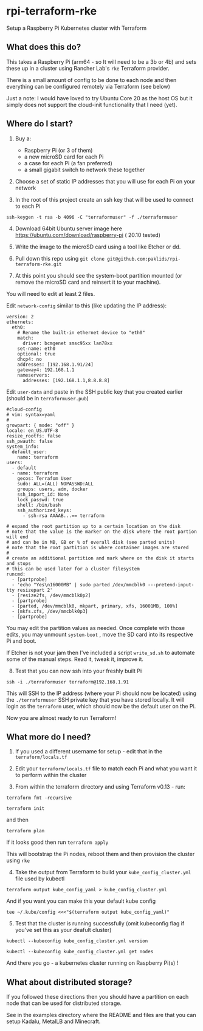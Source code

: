 # rpi-terraform-rke

Setup a Raspberry Pi Kubernetes cluster with Terraform

## What does this do?

This takes a Raspberry Pi (arm64 - so It will need to be a 3b or 4b) and sets these up in
a cluster using Rancher Lab's `rke` Terraform provider.

There is a small amount of config to be done to each node and then everything can be configured
remotely via Terraform (see below)

Just a note: I would have loved to try Ubuntu Core 20 as the host OS but it simply does not support the cloud-init functionality that I need (yet).

## Where do I start?

1. Buy a:

   - Raspberry Pi (or 3 of them)
   - a new microSD card for each Pi
   - a case for each Pi (a fan preferred)
   - a small gigabit switch to network these together

2. Choose a set of static IP addresses that you will use for each Pi on your network

3. In the root of this project create an ssh key that will be used to connect to each Pi

`ssh-keygen -t rsa -b 4096 -C "terraformuser" -f ./terraformuser`

4. Download 64bit Ubuntu server image here https://ubuntu.com/download/raspberry-pi ( 20.10 tested)

5. Write the image to the microSD card using a tool like Etcher or dd.

6. Pull down this repo using `git clone git@github.com:paklids/rpi-terraform-rke.git`

7. At this point you should see the system-boot partition mounted (or remove the microSD card and
   reinsert it to your machine).

You will need to edit at least 2 files.

Edit `network-config` similar to this (like updating the IP address):

```
version: 2
ethernets:
  eth0:
    # Rename the built-in ethernet device to "eth0"
    match:
      driver: bcmgenet smsc95xx lan78xx
    set-name: eth0
    optional: true
    dhcp4: no
    addresses: [192.168.1.91/24]
    gateway4: 192.168.1.1
    nameservers:
      addresses: [192.168.1.1,8.8.8.8]
```

Edit `user-data` and paste in the SSH public key that you created earlier (should be in `terraformuser.pub`)

```
#cloud-config
# vim: syntax=yaml
#
growpart: { mode: "off" }
locale: en_US.UTF-8
resize_rootfs: false
ssh_pwauth: false
system_info:
  default_user:
    name: terraform
users:
  - default
  - name: terraform
    gecos: Terrafom User
    sudo: ALL=(ALL) NOPASSWD:ALL
    groups: users, adm, docker
    ssh_import_id: None
    lock_passwd: true
    shell: /bin/bash
    ssh_authorized_keys:
      - ssh-rsa AAAAB...== terraform

# expand the root partition up to a certain location on the disk
# note that the value is the marker on the disk where the root partion will end
# and can be in MB, GB or % of overall disk (see parted units)
# note that the root partition is where container images are stored
#
# create an additional partition and mark where on the disk it starts and stops
# this can be used later for a cluster filesystem
runcmd:
  - [partprobe]
  - 'echo "Yes\n16000MB" | sudo parted /dev/mmcblk0 ---pretend-input-tty resizepart 2'
  - [resize2fs, /dev/mmcblk0p2]
  - [partprobe]
  - [parted, /dev/mmcblk0, mkpart, primary, xfs, 16001MB, 100%]
  - [mkfs.xfs, /dev/mmcblk0p3]
  - [partprobe]
```

You may edit the partition values as needed. Once complete with those edits, you may unmount `system-boot`
, move the SD card into its respective Pi and boot.

If Etcher is not your jam then I've included a script `write_sd.sh` to automate some of the manual steps. Read it, tweak it, improve it.

8. Test that you can now ssh into your freshly built Pi

`ssh -i ./terraformuser terraform@192.168.1.91`

This will SSH to the IP address (where your Pi should now be located) using the `./terraformuser` SSH private key
that you have stored locally. It will login as the `terraform` user, which should now be the default user on the Pi.

Now you are almost ready to run Terraform!

## What more do I need?

1. If you used a different username for setup - edit that in the `terraform/locals.tf`

2. Edit your `terraform/locals.tf` file to match each Pi and what you want it to perform
   within the cluster

3. From within the terraform directory and using Terraform v0.13 - run:

`terraform fmt -recursive`

`terraform init`

and then

`terraform plan`

If it looks good then run `terraform apply`

This will bootstrap the Pi nodes, reboot them and then provision the cluster using `rke`

4. Take the output from Terraform to build your `kube_config_cluster.yml` file used by kubectl

`terraform output kube_config_yaml > kube_config_cluster.yml`

And if you want you can make this your default kube config

`tee ~/.kube/config <<<"$(terraform output kube_config_yaml)"`

5. Test that the cluster is running successfully (omit kubeconfig flag if you've set this as your deafult cluster)

`kubectl --kubeconfig kube_config_cluster.yml version`

`kubectl --kubeconfig kube_config_cluster.yml get nodes`

And there you go - a kubernetes cluster running on Raspberry Pi(s) !

## What about distributed storage?

If you followed these directions then you should have a partition on each node that can be used for distributed storage.

See in the examples directory where the README and files are that you can setup Kadalu, MetalLB and Minecraft.
